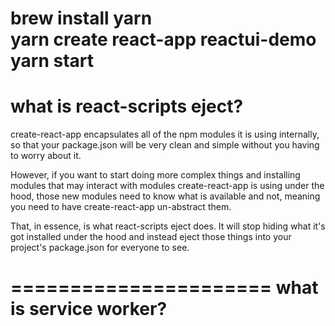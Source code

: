 brew install yarn     
yarn create react-app reactui-demo
yarn start
=============================
what is react-scripts eject?
=============================
create-react-app encapsulates all of the npm modules it is using internally, so that your package.json will be very clean and simple without you having to worry about it.

However, if you want to start doing more complex things and installing modules that may interact with modules create-react-app is using under the hood, those new modules need to know what is available and not, meaning you need to have create-react-app un-abstract them.

That, in essence, is what react-scripts eject does. It will stop hiding what it's got installed under the hood and instead eject those things into your project's package.json for everyone to see.

======================
what is service worker?
======================
